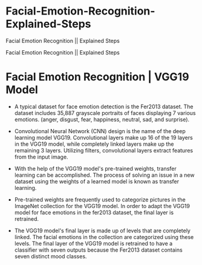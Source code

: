 # Facial-Emotion-Recognition-Explained-Steps
Facial Emotion Recognition || Explained Steps

Facial Emotion Recognition || Explained Steps


#  Facial Emotion Recognition | VGG19 Model 

* A typical dataset for face emotion detection is the Fer2013 dataset. The dataset includes 35,887 grayscale portraits of faces displaying 7 various emotions. (anger, disgust, fear, happiness, neutral, sad, and surprise).

* Convolutional Neural Network (CNN) design is the name of the deep learning model VGG19. Convolutional layers make up 16 of the 19 layers in the VGG19 model, while completely linked layers make up the remaining 3 layers. Utilizing filters, convolutional layers extract features from the input image.

* With the help of the VGG19 model's pre-trained weights, transfer learning can be accomplished. The process of solving an issue in a new dataset using the weights of a learned model is known as transfer learning.

* Pre-trained weights are frequently used to categorize pictures in the ImageNet collection for the VGG19 model. In order to adapt the VGG19 model for face emotions in the fer2013 dataset, the final layer is retrained.

* The VGG19 model's final layer is made up of levels that are completely linked. The facial emotions in the collection are categorized using these levels. The final layer of the VGG19 model is retrained to have a classifier with seven outputs because the Fer2013 dataset contains seven distinct mood classes.


